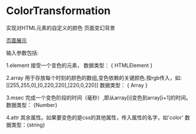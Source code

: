 # ColorTransformation
实现对HTML元素的自定义的颜色
页面变幻背景

[页面展示](https://hanpoung.github.io/ColorTransformation/colofulTest.html)

输入参数包括:

1.element
接受一个变色的元素，
数据类型： {  HTMLElement  } 

2.array
用于存放每个时刻的颜色的数组,变色依赖的关键颜色.按rgb传入，如:[[255,255,0],[0,220,220],[220,0,220]]
数据类型： {  Array  } 

3.msec
完成一个变色阶段的时间（毫秒）,即从array[i]变色到array[i+1]的时间。
数据类型： {Number}

4.attr 
其余属性。如果要变色的是css的其他属性，传入属性的名字，如'color'
数据类型：{string}
